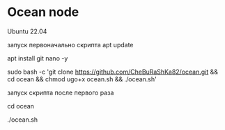 # Ocean node
Ubuntu 22.04

запуск первоначально скрипта
apt update

apt install git nano -y

sudo bash -c 'git clone https://github.com/CheBuRaShKa82/ocean.git && cd ocean && chmod ugo+x ocean.sh && ./ocean.sh'

запуск скрипта после первого раза

cd ocean

./ocean.sh
